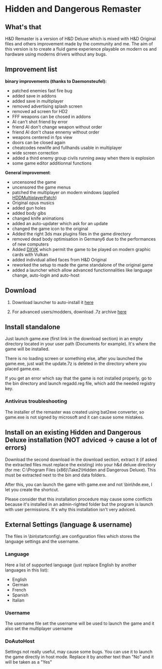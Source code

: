 # Hidden and Dangerous Remaster
## What's that
H&D Remaster is a version of H&D Deluxe which is mixed with H&D Original files and others improvement made by the community and me. The aim of this version is to create a fluid game experience playable on modern os and hardware using moderns drivers without any bugs.

## Improvement list

**binary improvements (thanks to Daemonsteufel):**

 - patched enemies fast fire bug
 - added save in addons
 - added save in multiplayer
 - removed advertising splash screen
 - removed ad screen for HD2
 - FFF weapons can be chosed in addons
 - AI can't shot friend by error
 - friend AI don't change weapon without order
 - friend AI don't chase ennemy without order
 - weapons centered in fps view
 - doors can be closed again
 - cheatcodes newlife and fullhands usable in multiplayer
 - wide screen correction
 - added a third enemy group civils running away when there is explosion
 - some game editor additionnal functions

**General improvement**:

 - uncensored the game
 - uncensored the game menus
 - patched the multiplayer on modern windows (applied [HDDMultiplayerPatch](https://github.com/WJLiddy/HDDMultiplayerPatch))
 - Original opus musics
 - added gun holes
 - added body gibs
 - changed knife animations
 - added an auto-updater which ask for an update
 - changed the game icon to the original
 - Added the right 3ds max plugins files in the game directory
 - removed dead body optimisation in Germany6 due to the performances of new computers
 - Added [DXVK](https://github.com/doitsujin/dxvk) which permit the game to be played on modern graphic cards with Vulkan
 - added individual allied faces from H&D Original
 - reworked the setup to made the game standalone of the original game
 - added a launcher which allow advanced functionnalities like language change, auto-login and auto-host

## Download
1. Download launcher to auto-install it [here](https://mega.nz/file/4b8gTaCK#Z9M0SBsX1sSTSvbia_ztyTuqxsI9j8PpzubcOHIt6zs)

2. For advanced users/modders, download .7z archive [here](https://mega.nz/file/VaVz2BwA#9XZTveP09DfiiVp0Um03Z2v5WWnZPxFP5VNOw92uO7Q)

## Install standalone

Just launch game.exe (first link in the download section) in an empty directory located in your user path (Documents for example). It's where the game will be installed.

There is no loading screen or something else, after you launched the game.exe, just wait the update.7z is deleted in the directory where you placed game.exe.

If you get an error which say that the game is not installed properly, go to the bin directory and launch regadd.reg file, which add the needed registry key.

### Antivirus troubleshooting
The installer of the remaster was created using bat2exe converter, so game.exe is not signed by microsoft and it can cause some mistakes.

## Install on an existing Hidden and Dangerous Deluxe installation (NOT adviced -> cause a lot of errors)

Download the second download in the download section, extract it (if asked the extracted files must replace the existing) into your h&d deluxe directory (for me: C:\Program Files (x86)\Take2\Hidden and Dangerous Deluxe). This must be extracted next to the bin and data folders.

After this, you can launch the game with game.exe and not \bin\hde.exe, I let you create the shortcut.

Please consider that this installation procedure may cause some conflicts because it's installed in an admin-righted folder but the program is launch with user permissions. It's why this installation isn't very adviced.

## External Settings (language & username)

The files in \bin\startconfig\ are configuration files which stores the language settings and the username.

### Language

Here a list of supported language (just replace English by another languages in this list):
 - English
 - German
 - French
 - Spanish
 - Italian

### Username

The username file set the username will be used to launch the game and it also set the multiplayer username

### DoAutoHost

Settings not really useful, may cause some bugs. You can use it to launch the game directly in host mode. Replace it by another text than "No" and it will be taken as a "Yes"
